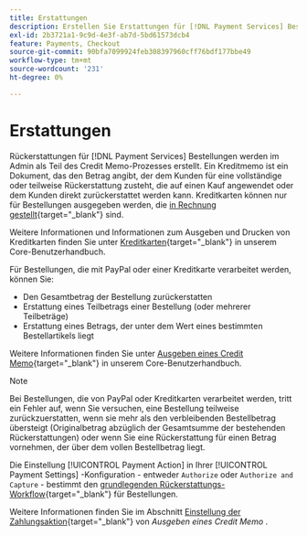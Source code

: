 ```yaml
---
title: Erstattungen
description: Erstellen Sie Erstattungen für [!DNL Payment Services] Bestellungen im Admin als Teil des Kreditmemoprozesses.
exl-id: 2b3721a1-9c9d-4e3f-ab7d-5bd61573dcb4
feature: Payments, Checkout
source-git-commit: 90bfa7099924feb308397960cff76bdf177bbe49
workflow-type: tm+mt
source-wordcount: '231'
ht-degree: 0%

---
```


# Erstattungen

Rückerstattungen für [!DNL Payment Services] Bestellungen werden im Admin als Teil des Credit Memo-Prozesses erstellt. Ein Kreditmemo ist ein Dokument, das den Betrag angibt, der dem Kunden für eine vollständige oder teilweise Rückerstattung zusteht, die auf einen Kauf angewendet oder dem Kunden direkt zurückerstattet werden kann. Kreditkarten können nur für Bestellungen ausgegeben werden, die [in Rechnung gestellt](https://docs.magento.com/user-guide/sales/invoice-create.html){target="_blank"} sind.

Weitere Informationen und Informationen zum Ausgeben und Drucken von Kreditkarten finden Sie unter [Kreditkarten](https://docs.magento.com/user-guide/sales/credit-memos.html){target="_blank"} in unserem Core-Benutzerhandbuch.

Für Bestellungen, die mit PayPal oder einer Kreditkarte verarbeitet werden, können Sie:

* Den Gesamtbetrag der Bestellung zurückerstatten
* Erstattung eines Teilbetrags einer Bestellung (oder mehrerer Teilbeträge)
* Erstattung eines Betrags, der unter dem Wert eines bestimmten Bestellartikels liegt

Weitere Informationen finden Sie unter [Ausgeben eines Credit Memo](https://docs.magento.com/user-guide/sales/credit-memo-create.html){target="_blank"} in unserem Core-Benutzerhandbuch.

>[!NOTE]
>
>Bei Bestellungen, die von PayPal oder Kreditkarten verarbeitet werden, tritt ein Fehler auf, wenn Sie versuchen, eine Bestellung teilweise zurückzuerstatten, wenn sie mehr als den verbleibenden Bestellbetrag übersteigt (Originalbetrag abzüglich der Gesamtsumme der bestehenden Rückerstattungen) oder wenn Sie eine Rückerstattung für einen Betrag vornehmen, der über dem vollen Bestellbetrag liegt.

Die Einstellung [!UICONTROL Payment Action] in Ihrer [!UICONTROL Payment Settings] -Konfiguration - entweder `Authorize` oder `Authorize and Capture` - bestimmt den [grundlegenden Rückerstattungs-Workflow](https://docs.magento.com/user-guide/sales/credit-memos.html#refund-workflow){target="_blank"} für Bestellungen.

Weitere Informationen finden Sie im Abschnitt [Einstellung der Zahlungsaktion](https://docs.magento.com/user-guide/sales/credit-memo-create.html#payment-action-setting){target="_blank"} von _Ausgeben eines Credit Memo_ .
